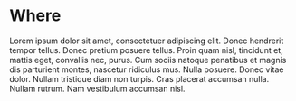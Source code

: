 ---
---

# Where

Lorem ipsum dolor sit amet, consectetuer adipiscing elit.  Donec hendrerit
tempor tellus.  Donec pretium posuere tellus.  Proin quam nisl, tincidunt et,
mattis eget, convallis nec, purus.  Cum sociis natoque penatibus et magnis dis
parturient montes, nascetur ridiculus mus.  Nulla posuere.  Donec vitae dolor.
Nullam tristique diam non turpis.  Cras placerat accumsan nulla.  Nullam rutrum.
Nam vestibulum accumsan nisl.
